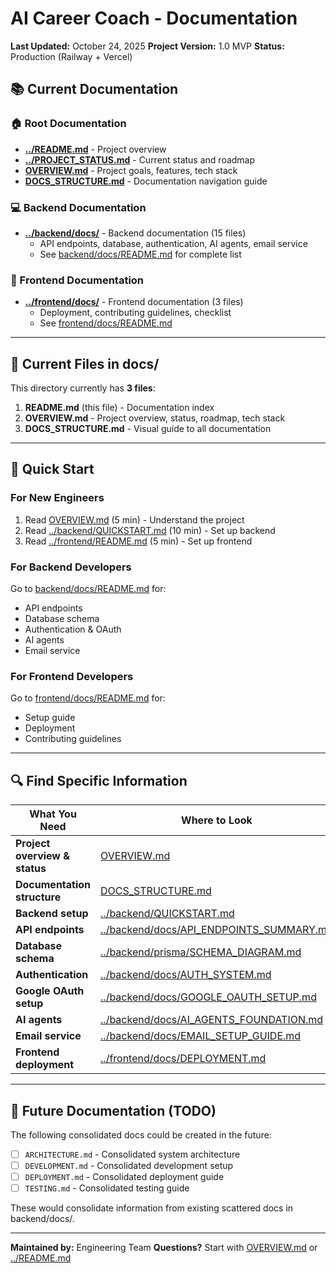 # AI Career Coach - Documentation

**Last Updated:** October 24, 2025
**Project Version:** 1.0 MVP
**Status:** Production (Railway + Vercel)

## 📚 Current Documentation

### 🏠 Root Documentation
- **[../README.md](../README.md)** - Project overview
- **[../PROJECT_STATUS.md](../PROJECT_STATUS.md)** - Current status and roadmap
- **[OVERVIEW.md](./OVERVIEW.md)** - Project goals, features, tech stack
- **[DOCS_STRUCTURE.md](./DOCS_STRUCTURE.md)** - Documentation navigation guide

### 💻 Backend Documentation
- **[../backend/docs/](../backend/docs/)** - Backend documentation (15 files)
  - API endpoints, database, authentication, AI agents, email service
  - See [backend/docs/README.md](../backend/docs/README.md) for complete list

### 🎨 Frontend Documentation
- **[../frontend/docs/](../frontend/docs/)** - Frontend documentation (3 files)
  - Deployment, contributing guidelines, checklist
  - See [frontend/docs/README.md](../frontend/docs/README.md)

---

## 📁 Current Files in docs/

This directory currently has **3 files**:

1. **README.md** (this file) - Documentation index
2. **OVERVIEW.md** - Project overview, status, roadmap, tech stack
3. **DOCS_STRUCTURE.md** - Visual guide to all documentation

---

## 🚀 Quick Start

### For New Engineers
1. Read [OVERVIEW.md](./OVERVIEW.md) (5 min) - Understand the project
2. Read [../backend/QUICKSTART.md](../backend/QUICKSTART.md) (10 min) - Set up backend
3. Read [../frontend/README.md](../frontend/README.md) (5 min) - Set up frontend

### For Backend Developers
Go to [backend/docs/README.md](../backend/docs/README.md) for:
- API endpoints
- Database schema
- Authentication & OAuth
- AI agents
- Email service

### For Frontend Developers
Go to [frontend/docs/README.md](../frontend/docs/README.md) for:
- Setup guide
- Deployment
- Contributing guidelines

---

## 🔍 Find Specific Information

| What You Need | Where to Look |
|---------------|---------------|
| **Project overview & status** | [OVERVIEW.md](./OVERVIEW.md) |
| **Documentation structure** | [DOCS_STRUCTURE.md](./DOCS_STRUCTURE.md) |
| **Backend setup** | [../backend/QUICKSTART.md](../backend/QUICKSTART.md) |
| **API endpoints** | [../backend/docs/API_ENDPOINTS_SUMMARY.md](../backend/docs/API_ENDPOINTS_SUMMARY.md) |
| **Database schema** | [../backend/prisma/SCHEMA_DIAGRAM.md](../backend/prisma/SCHEMA_DIAGRAM.md) |
| **Authentication** | [../backend/docs/AUTH_SYSTEM.md](../backend/docs/AUTH_SYSTEM.md) |
| **Google OAuth setup** | [../backend/docs/GOOGLE_OAUTH_SETUP.md](../backend/docs/GOOGLE_OAUTH_SETUP.md) |
| **AI agents** | [../backend/docs/AI_AGENTS_FOUNDATION.md](../backend/docs/AI_AGENTS_FOUNDATION.md) |
| **Email service** | [../backend/docs/EMAIL_SETUP_GUIDE.md](../backend/docs/EMAIL_SETUP_GUIDE.md) |
| **Frontend deployment** | [../frontend/docs/DEPLOYMENT.md](../frontend/docs/DEPLOYMENT.md) |

---

## 📝 Future Documentation (TODO)

The following consolidated docs could be created in the future:
- [ ] `ARCHITECTURE.md` - Consolidated system architecture
- [ ] `DEVELOPMENT.md` - Consolidated development setup
- [ ] `DEPLOYMENT.md` - Consolidated deployment guide
- [ ] `TESTING.md` - Consolidated testing guide

These would consolidate information from existing scattered docs in backend/docs/.

---

**Maintained by:** Engineering Team
**Questions?** Start with [OVERVIEW.md](./OVERVIEW.md) or [../README.md](../README.md)
